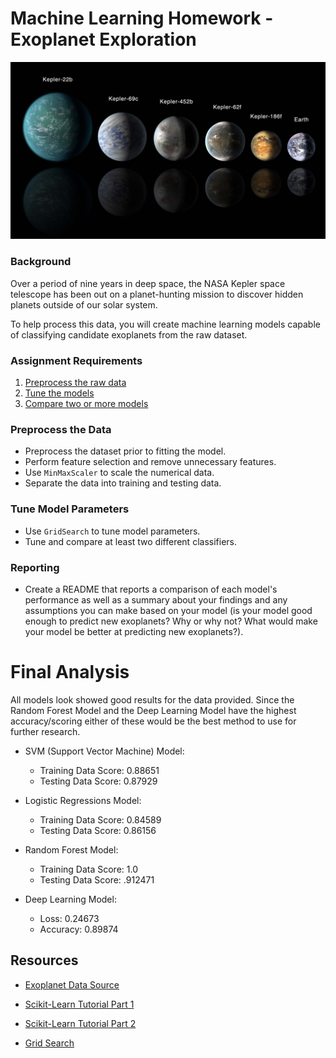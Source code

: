 # Machine Learning Homework - Exoplanet Exploration

![exoplanets.jpg](Images/exoplanets.jpg)

### Background

Over a period of nine years in deep space, the NASA Kepler space telescope has been out on a planet-hunting mission to discover hidden planets outside of our solar system.

To help process this data, you will create machine learning models capable of classifying candidate exoplanets from the raw dataset.

### Assignment Requirements
1. [Preprocess the raw data](#Preprocessing)
2. [Tune the models](#Tune-Model-Parameters)
3. [Compare two or more models](#Evaluate-Model-Performance)

### Preprocess the Data

* Preprocess the dataset prior to fitting the model.
* Perform feature selection and remove unnecessary features.
* Use `MinMaxScaler` to scale the numerical data.
* Separate the data into training and testing data.

### Tune Model Parameters

* Use `GridSearch` to tune model parameters.
* Tune and compare at least two different classifiers.

### Reporting

* Create a README that reports a comparison of each model's performance as well as a summary about your findings and any assumptions you can make based on your model (is your model good enough to predict new exoplanets? Why or why not? What would make your model be better at predicting new exoplanets?).

# Final Analysis
All models look showed good results for the data provided.  Since the Random Forest Model and the Deep Learning Model have the highest accuracy/scoring either of these would be the best method to use for further research.

* SVM (Support Vector Machine) Model: 
    * Training Data Score: 0.88651             
    * Testing Data Score: 0.87929
    
* Logistic Regressions Model: 
    * Training Data Score:  0.84589                  
    * Testing Data Score:  0.86156
    
* Random Forest Model: 
    * Training Data Score:   1.0                 
    * Testing Data Score:   .912471
    
* Deep Learning Model:
    * Loss:  0.24673                  
    * Accuracy: 0.89874
    




## Resources

* [Exoplanet Data Source](https://www.kaggle.com/nasa/kepler-exoplanet-search-results)

* [Scikit-Learn Tutorial Part 1](https://www.youtube.com/watch?v=4PXAztQtoTg)

* [Scikit-Learn Tutorial Part 2](https://www.youtube.com/watch?v=gK43gtGh49o&t=5858s)

* [Grid Search](https://scikit-learn.org/stable/modules/grid_search.html)
